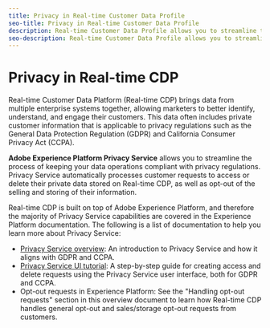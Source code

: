 ```yaml
---
title: Privacy in Real-time Customer Data Profile
seo-title: Privacy in Real-time Customer Data Profile
description: Real-time Customer Data Profile allows you to streamline the process of keeping your data operations compliant with privacy regulations.
seo-description: Real-time Customer Data Profile allows you to streamline the process of keeping your data operations compliant with privacy regulations.
---
```


# Privacy in Real-time CDP

Real-time Customer Data Platform (Real-time CDP) brings data from multiple enterprise systems together, allowing marketers to better identify, understand, and engage their customers. This data often includes private customer information that is applicable to privacy regulations such as the General Data Protection Regulation (GDPR) and California Consumer Privacy Act (CCPA).

**Adobe Experience Platform Privacy Service** allows you to streamline the process of keeping your data operations compliant with privacy regulations. Privacy Service automatically processes customer requests to access or delete their private data stored on Real-time CDP, as well as opt-out of the selling and storing of their information.

Real-time CDP is built on top of Adobe Experience Platform, and therefore the majority of Privacy Service capabilities are covered in the Experience Platform documentation. The following is a list of documentation to help you learn more about Privacy Service:

* [Privacy Service overview](https://www.adobe.io/apis/experiencecloud/gdpr/docs/alldocs.html#!api-specification/markdown/narrative/technical_overview/privacy_service_overview/privacy_service_overview.md): An introduction to Privacy Service and how it aligns with GDPR and CCPA.
* [Privacy Service UI tutorial](https://www.adobe.io/apis/experiencecloud/gdpr/docs/alldocs.html#!api-specification/markdown/narrative/tutorials/privacy_service_tutorial/privacy_service_ui_tutorial.md): A step-by-step guide for creating access and delete requests using the Privacy Service user interface, both for GDPR and CCPA.
* Opt-out requests in Experience Platform: See the "Handling opt-out requests" section in this overview document to learn how Real-time CDP handles general opt-out and sales/storage opt-out requests from customers.
